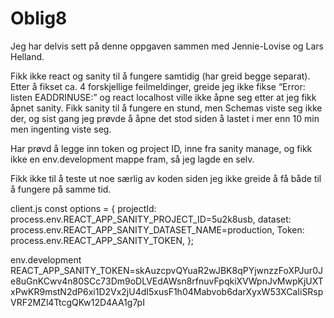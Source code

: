 # Oblig8

Jeg har delvis sett på denne oppgaven sammen med Jennie-Lovise og Lars Helland.

Fikk ikke react og sanity til å fungere samtidig (har greid begge separat). Etter å fikset ca. 4 forskjellige feilmeldinger, greide jeg ikke fikse “Error: listen EADDRINUSE:” og react localhost ville ikke åpne seg etter at jeg fikk åpnet sanity. Fikk sanity til å fungere en stund, men Schemas viste seg ikke der, og sist gang jeg prøvde å åpne det stod siden å lastet i mer enn 10 min men ingenting viste seg. 

Har prøvd å legge inn token og project ID, inne fra sanity manage, og fikk ikke en env.development mappe fram, så jeg lagde en selv. 

Fikk ikke til å teste ut noe særlig av koden siden jeg ikke greide å få både til å fungere på samme tid. 

client.js
const options = {
  projectId: process.env.REACT_APP_SANITY_PROJECT_ID=5u2k8usb,
  dataset: process.env.REACT_APP_SANITY_DATASET_NAME=production,
  Token: process.env.REACT_APP_SANITY_TOKEN,
};

env.development
REACT_APP_SANITY_TOKEN=skAuzcpvQYuaR2wJBK8qPYjwnzzFoXPJur0Je8uGnKCwv4n80SCc73Dm9oDLVEdAWsn8rfnuvFpqkiXVWpnJvMwpKjUXTxPwKR9mstN2dP6xi1D2Vx2jU4dI5xusF1h04Mabvob6darXyxW53XCaIiSRspVRF2MZl4TtcgQKw12D4AA1g7pI
